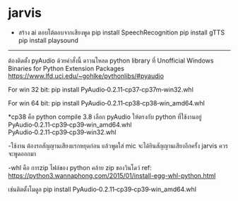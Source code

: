 # jarvis
* สร้าง ai ตอบโต้ตอบจากเสียงพูด
pip install SpeechRecognition
pip install gTTS
pip install playsound

***
ต้องติดตั้ง pyAudio ด้วยคำสั่งนี้ ดาวนโหลด
python library ที่
Unofficial Windows Binaries for Python Extension Packages
https://www.lfd.uci.edu/~gohlke/pythonlibs/#pyaudio

For win 32 bit:
pip install PyAudio‑0.2.11‑cp37‑cp37m‑win32.whl

For win 64 bit:
pip install PyAudio‑0.2.11‑cp38‑cp38‑win_amd64.whl

*cp38 คือ python compile 3.8 เลือก pyAudio ให้ตรงกับ python ที่ใช้งานอยู่
PyAudio‑0.2.11‑cp39‑cp39‑win_amd64.whl
PyAudio‑0.2.11‑cp39‑cp39‑win32.whl

-ใช้งาน ต้องรอสัญญานเสียงแรกหยุดก่อน แล้วพูดใส่ mic จะได้ยินสัญญานเสียงอีกครั้ง jarvis ควรจะพูดออกมา

-whl คือ การzip ไฟล์ของ python คล้าย zip ของวินโดว์
ref: https://python3.wannaphong.com/2015/01/install-egg-whl-python.html

เช่นติตตั้งโมดูล
pip install PyAudio‑0.2.11‑cp39‑cp39‑win_amd64.whl

